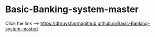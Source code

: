 # Basic-Banking-system-master 
Click the link --> https://dhruvsharmagithub.github.io/Basic-Banking-system-master/
